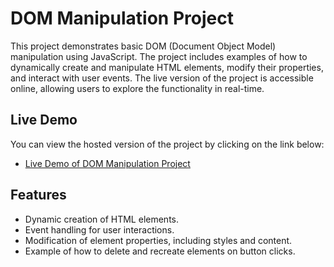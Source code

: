 # DOM Manipulation Project

This project demonstrates basic DOM (Document Object Model) manipulation using JavaScript. The project includes examples of how to dynamically create and manipulate HTML elements, modify their properties, and interact with user events. The live version of the project is accessible online, allowing users to explore the functionality in real-time.

## Live Demo

You can view the hosted version of the project by clicking on the link below:

- [Live Demo of DOM Manipulation Project](https://chaurasiya-sachin.github.io/dom-Eample/)

## Features

- Dynamic creation of HTML elements.
- Event handling for user interactions.
- Modification of element properties, including styles and content.
- Example of how to delete and recreate elements on button clicks.

 
